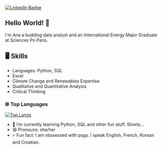 [![LinkedIn Badge](https://img.shields.io/badge/LinkedIn-Profile-informational?style=flat&logo=linkedin&logoColor=white&color=0D76A8)](https://www.linkedin.com/in/ana-subasic)

## Hello World! 👋

I'm Ana a budding data analyst and an International Energy Major Graduate at Sciences Po Paris.

## 🖥️ Skills

- Languages: Python, SQL
- Excel
- Climate Change and Renewables Expertise
- Qualitative and Quantitative Analysis
- Critical Thinking

### 🌐 Top Languages

[![Top Langs](https://github-readme-stats.vercel.app/api/top-langs/?username=anasubs&layout=compact)](https://github.com/anasubs/github-readme-stats)

- 🌱 I’m currently learning Python, SQL and other fun stuff. Slowly...
- 😄 Pronouns: she/her
- ⚡ Fun fact: I am obssessed with pugs. I speak English, French, Korean and Croatian.


<!--
Here are some ideas to get you started:

- 🔭 I’m currently working on ...
- 🌱 I’m currently learning ...
- 👯 I’m looking to collaborate on ...
- 🤔 I’m looking for help with ...
- 💬 Ask me about ...
- 📫 How to reach me: ...
- 😄 Pronouns: ...
- ⚡ Fun fact: ...
-->

<!--
### How about a little 🐍 game
-->
